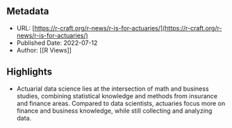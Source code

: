 ## Metadata
* URL: [https://r-craft.org/r-news/r-is-for-actuaries/](https://r-craft.org/r-news/r-is-for-actuaries/)
* Published Date: 2022-07-12
* Author: [[R Views]]

## Highlights
* Actuarial data science lies at the intersection of math and business studies, combining statistical knowledge and methods from insurance and finance areas. Compared to data scientists, actuaries focus more on finance and business knowledge, while still collecting and analyzing data.